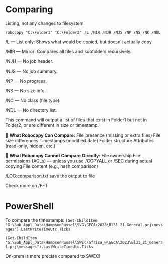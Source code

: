 # Comparing

Listing, not any changes to filesystem

`robocopy "C:\Folder1" "C:\Folder2" /L /MIR /NJH /NJS /NP /NS /NC /NDL`

/L — List only: Shows what would be copied, but doesn’t actually copy.

/MIR — Mirror: Compares all files and subfolders recursively.

/NJH — No job header.

/NJS — No job summary.

/NP — No progress.

/NS — No size info.

/NC — No class (file type).

/NDL — No directory list.

This command will output a list of files that exist in Folder1 but not in Folder2, or are different in size or timestamp.

🧾 **What Robocopy Can Compare:**
File presence (missing or extra files)
File size differences
Timestamps (modified date)
Folder structure
Attributes (read-only, hidden, etc.)

🚫 **What Robocopy Cannot Compare Directly:**
File ownership
File permissions (ACLs) — unless you use /COPYALL or /SEC during actual copying
File content (e.g., hash comparison)

/LOG:comparison.txt save the output to file

Check more on /FFT 


# PowerShell
To compare the timestamps:
`(Get-ChildItem "G:\Sub_Appl_Data\HampsonRussel\SVG\GECA\2023\Bl31_21_General.prj\messages").LastWriteTimeUtc.Ticks`

`(Get-ChildItem "G:\Sub_Appl_Data\HampsonRussel\SWEC\africa_w\GECA\2023\Bl31_21_General.prj\messages").LastWriteTimeUtc.Ticks`

On-prem is more precise compared to SWEC!

